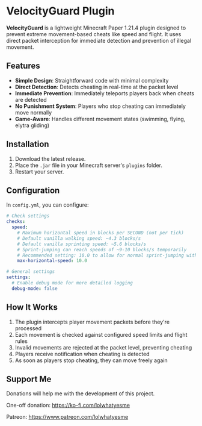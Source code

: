 # VelocityGuard Plugin
**VelocityGuard** is a lightweight Minecraft Paper 1.21.4 plugin designed to prevent extreme movement-based cheats like speed and flight. It uses direct packet interception for immediate detection and prevention of illegal movement.

## Features
- **Simple Design**: Straightforward code with minimal complexity
- **Direct Detection**: Detects cheating in real-time at the packet level
- **Immediate Prevention**: Immediately teleports players back when cheats are detected
- **No Punishment System**: Players who stop cheating can immediately move normally
- **Game-Aware**: Handles different movement states (swimming, flying, elytra gliding)

## Installation
1. Download the latest release.
2. Place the `.jar` file in your Minecraft server's `plugins` folder.
3. Restart your server.

## Configuration
In `config.yml`, you can configure:
```yaml
# Check settings
checks:
  speed:
    # Maximum horizontal speed in blocks per SECOND (not per tick)
    # Default vanilla walking speed: ~4.3 blocks/s
    # Default vanilla sprinting speed: ~5.6 blocks/s
    # Sprint-jumping can reach speeds of ~9-10 blocks/s temporarily
    # Recommended setting: 10.0 to allow for normal sprint-jumping with a buffer
    max-horizontal-speed: 10.0

# General settings
settings:
  # Enable debug mode for more detailed logging
  debug-mode: false
```

## How It Works
1. The plugin intercepts player movement packets before they're processed
2. Each movement is checked against configured speed limits and flight rules
3. Invalid movements are rejected at the packet level, preventing cheating
4. Players receive notification when cheating is detected
5. As soon as players stop cheating, they can move freely again

## Support Me
Donations will help me with the development of this project.

One-off donation: https://ko-fi.com/lolwhatyesme

Patreon: https://www.patreon.com/lolwhatyesme
